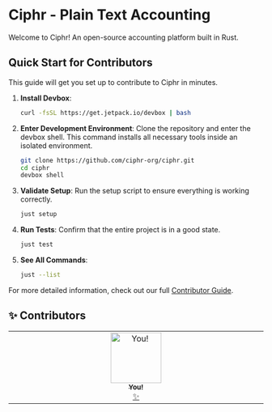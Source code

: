 # Ciphr - Plain Text Accounting

Welcome to Ciphr! An open-source accounting platform built in Rust.

## Quick Start for Contributors

This guide will get you set up to contribute to Ciphr in minutes.

1.  **Install Devbox**:
    ```bash
    curl -fsSL https://get.jetpack.io/devbox | bash
    ```

2.  **Enter Development Environment**:
    Clone the repository and enter the devbox shell. This command installs all necessary tools inside an isolated environment.
    ```bash
    git clone https://github.com/ciphr-org/ciphr.git
    cd ciphr
    devbox shell
    ```

3.  **Validate Setup**:
    Run the setup script to ensure everything is working correctly.
    ```bash
    just setup
    ```

4.  **Run Tests**:
    Confirm that the entire project is in a good state.
    ```bash
    just test
    ```

5.  **See All Commands**:
    ```bash
    just --list
    ```

For more detailed information, check out our full [Contributor Guide](./docs/book/src/guide/getting-started.md).

## ✨ Contributors

<!-- ALL-CONTRIBUTORS-LIST:START - Do not remove or modify this section -->
<!-- prettier-ignore-start -->
<!-- markdownlint-disable -->
<table>
  <tbody>
    <tr>
      <td align="center" valign="top" width="14.28%"><a href="https://github.com/your-github-organization"><img src="https://avatars.githubusercontent.com/u/1?v=4" width="100px;" alt="You!"/><br /><sub><b>You!</b></sub></a><br /><a href="#initial" title="Initial work">✨</a></td>
    </tr>
  </tbody>
</table>

<!-- markdownlint-restore -->
<!-- prettier-ignore-end -->

<!-- ALL-CONTRIBUTORS-LIST:END --> 